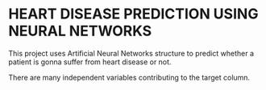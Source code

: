 # HEART DISEASE PREDICTION USING NEURAL NETWORKS
This project uses Artificial Neural Networks structure to predict whether a patient is gonna suffer from heart disease or not.

There are many independent variables contributing to the target column.
